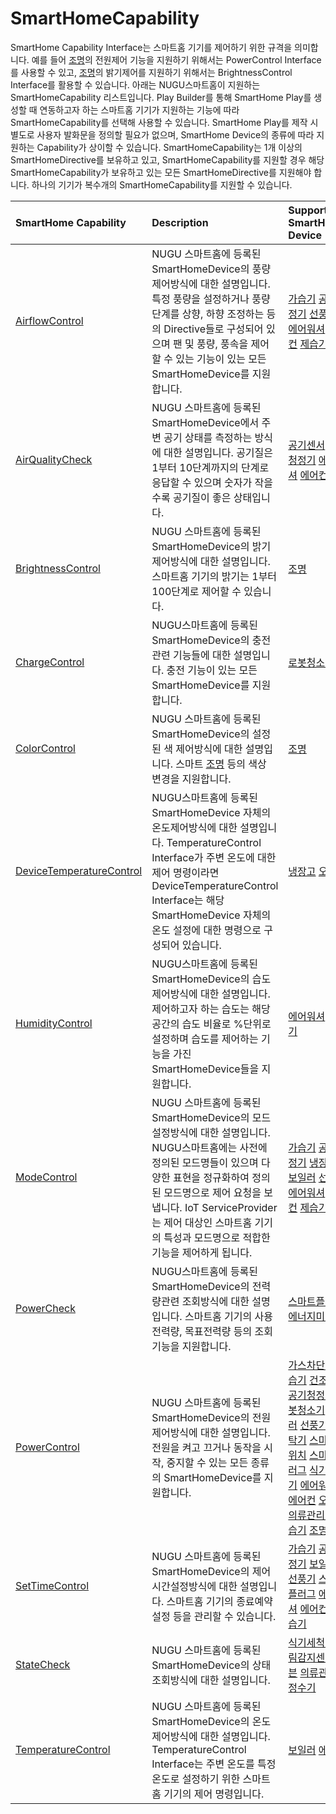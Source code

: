 # SmartHomeCapability

SmartHome Capability Interface는 스마트홈 기기를 제어하기 위한 규격을 의미합니다. 예를 들어 [조명](../smarthomedevicetype/type-21)의 전원제어 기능을 지원하기 위해서는 PowerControl Interface를 사용할 수 있고, [조명](../smarthomedevicetype/type-21)의 밝기제어를 지원하기 위해서는 BrightnessControl Interface를 활용할 수 있습니다. 아래는 NUGU스마트홈이 지원하는 SmartHomeCapability 리스트입니다. Play Builder를 통해 SmartHome Play를 생성할 때 연동하고자 하는 스마트홈 기기가 지원하는 기능에 따라 SmartHomeCapability를 선택해 사용할 수 있습니다. SmartHome Play를 제작 시 별도로 사용자 발화문을 정의할 필요가 없으며, SmartHome Device의 종류에 따라 지원하는 Capability가 상이할 수 있습니다. SmartHomeCapability는 1개 이상의 SmartHomeDirective를 보유하고 있고, SmartHomeCapability를 지원할 경우 해당 SmartHomeCapability가 보유하고 있는 모든 SmartHomeDirective를 지원해야 합니다. 하나의 기기가 복수개의 SmartHomeCapability를 지원할 수 있습니다.

| SmartHome Capability | Description | Supported SmartHome Device |
| :--- | :--- | :--- |
| [AirflowControl](airflowcontrol-interface) | NUGU 스마트홈에 등록된 SmartHomeDevice의 풍량제어방식에 대한 설명입니다. 특정 풍량을 설정하거나 풍량 단계를 상향, 하향 조정하는 등의 Directive들로 구성되어 있으며 팬 및 풍량, 풍속을 제어할 수 있는 기능이 있는 모든 SmartHomeDevice를 지원합니다. | [가습기](../smarthomedevicetype/type-2) [공기청정기](../smarthomedevicetype/type-4-1) [선풍기](../smarthomedevicetype/type-8) [에어워셔](../smarthomedevicetype/type-14) [에어컨](../smarthomedevicetype/type-15) [제습기](../smarthomedevicetype/type-20) |
| [AirQualityCheck](airqualitycheck-interface) | NUGU 스마트홈에 등록된 SmartHomeDevice에서 주변 공기 상태를 측정하는 방식에 대한 설명입니다. 공기질은 1부터 10단계까지의 단계로 응답할 수 있으며 숫자가 작을수록 공기질이 좋은 상태입니다. | [공기센서](../smarthomedevicetype/type-4) [공기청정기](../smarthomedevicetype/type-4-1) [에어워셔](../smarthomedevicetype/type-14) [에어컨](../smarthomedevicetype/type-15) |
| [BrightnessControl](brightnesscontrol-interface) | NUGU 스마트홈에 등록된 SmartHomeDevice의 밝기제어방식에 대한 설명입니다. 스마트홈 기기의 밝기는 1부터 100단계로 제어할 수 있습니다. | [조명](../smarthomedevicetype/type-21) |
| [ChargeControl](chargecontrol-interface) | NUGU스마트홈에 등록된 SmartHomeDevice의 충전관련 기능들에 대한 설명입니다. 충전 기능이 있는 모든 SmartHomeDevice를 지원합니다. | [로봇청소기](../smarthomedevicetype/type-6) |
| [ColorControl](colorcontrol-interface) | NUGU 스마트홈에 등록된 SmartHomeDevice의 설정된 색 제어방식에 대한 설명입니다. 스마트 [조명](../smarthomedevicetype/type-21) 등의 색상 변경을 지원합니다. | [조명](../smarthomedevicetype/type-21) |
| [DeviceTemperatureControl](devicetemperaturecontrol-interface) | NUGU스마트홈에 등록된 SmartHomeDevice 자체의 온도제어방식에 대한 설명입니다. TemperatureControl Interface가 주변 온도에 대한 제어 명령이라면 DeviceTemperatureControl Interface는 해당 SmartHomeDevice 자체의 온도 설정에 대한 명령으로 구성되어 있습니다. | [냉장고](../smarthomedevicetype/type-5) [오븐](../smarthomedevicetype/type-17) |
| [HumidityControl](humiditycontrol-interface) | NUGU스마트홈에 등록된 SmartHomeDevice의 습도제어방식에 대한 설명입니다. 제어하고자 하는 습도는 해당 공간의 습도 비율로 %단위로 설정하며 습도를 제어하는 기능을 가진 SmartHomeDevice들을 지원합니다. | [에어워셔](../smarthomedevicetype/type-14) [제습기](../smarthomedevicetype/type-20) |
| [ModeControl](modecontrol-interface) | NUGU 스마트홈에 등록된 SmartHomeDevice의 모드설정방식에 대한 설명입니다. NUGU스마트홈에는 사전에 정의된 모드명들이 있으며 다양한 표현을 정규화하여 정의된 모드명으로 제어 요청을 보냅니다. IoT ServiceProvider는 제어 대상인 스마트홈 기기의 특성과 모드명으로 적합한 기능을 제어하게 됩니다. | [가습기](../smarthomedevicetype/type-2) [공기청정기](../smarthomedevicetype/type-4-1) [냉장고](../smarthomedevicetype/type-5) [보일러](../smarthomedevicetype/type-7) [선풍기](../smarthomedevicetype/type-8) [에어워셔](../smarthomedevicetype/type-14) [에어컨](../smarthomedevicetype/type-15) [제습기](../smarthomedevicetype/type-20) |
| [PowerCheck](powercheck-interface) | NUGU스마트홈에 등록된 SmartHomeDevice의 전력량관련 조회방식에 대한 설명입니다. 스마트홈 기기의 사용전력량, 목표전력량 등의 조회 기능을 지원합니다. | [스마트플러그](../smarthomedevicetype/type-11) [에너지미터](../smarthomedevicetype/type-13) |
| [PowerControl](powercontrol-interface) | NUGU 스마트홈에 등록된 SmartHomeDevice의 전원제어방식에 대한 설명입니다. 전원을 켜고 끄거나 동작을 시작, 중지할 수 있는 모든 종류의 SmartHomeDevice를 지원합니다. | [가스차단기](../smarthomedevicetype/type-1) [가습기](../smarthomedevicetype/type-2) [건조기](../smarthomedevicetype/type-3) [공기청정기](../smarthomedevicetype/type-4-1) [로봇청소기](../smarthomedevicetype/type-6) [보일러](../smarthomedevicetype/type-7) [선풍기](../smarthomedevicetype/type-8) [세탁기](../smarthomedevicetype/type-9) [스마트스위치](../smarthomedevicetype/type-10) [스마트플러그](../smarthomedevicetype/type-11) [식기세척기](../smarthomedevicetype/type-12) [에어워셔](../smarthomedevicetype/type-14) [에어컨](../smarthomedevicetype/type-15) [오븐](../smarthomedevicetype/type-17) [의류관리기](../smarthomedevicetype/type-18) [제습기](../smarthomedevicetype/type-20) [조명](../smarthomedevicetype/type-21) |
| [SetTimeControl](settimecontrol-interface) | NUGU 스마트홈에 등록된 SmartHomeDevice의 제어시간설정방식에 대한 설명입니다. 스마트홈 기기의 종료예약설정 등을 관리할 수 있습니다. | [가습기](../smarthomedevicetype/type-2) [공기청정기](../smarthomedevicetype/type-4-1) [보일러](../smarthomedevicetype/type-7) [선풍기](../smarthomedevicetype/type-8) [스마트플러그](../smarthomedevicetype/type-11) [에어워셔](../smarthomedevicetype/type-14) [에어컨](../smarthomedevicetype/type-15) [제습기](../smarthomedevicetype/type-20) |
| [StateCheck](statecheck-interface) | NUGU 스마트홈에 등록된 SmartHomeDevice의 상태조회방식에 대한 설명입니다. | [식기세척기](../smarthomedevicetype/type-12) [열림감지센서](../smarthomedevicetype/type-16) [오븐](../smarthomedevicetype/type-17) [의류관리기](../smarthomedevicetype/type-18) [정수기](../smarthomedevicetype/type-19) |
| [TemperatureControl](temperaturecontrol-interface) | NUGU 스마트홈에 등록된 SmartHomeDevice의 온도제어방식에 대한 설명입니다. TemperatureControl Interface는 주변 온도를 특정 온도로 설정하기 위한 스마트홈 기기의 제어 명령입니다. | [보일러](../smarthomedevicetype/type-7) [에어컨](../smarthomedevicetype/type-15) |

